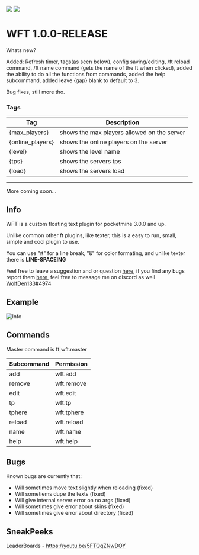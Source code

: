 [![](https://poggit.pmmp.io/shield.state/Wolfies-FloatingText)](https://poggit.pmmp.io/p/Wolfies-FloatingText) [![](https://poggit.pmmp.io/shield.dl/Wolfies-FloatingText)](https://poggit.pmmp.io/p/Wolfies-FloatingText)
# WFT 1.0.0-RELEASE

Whats new? 

Added: 
  Refresh timer, tags(as seen below), config saving/editing, /ft reload command, /ft name command (gets the name of the ft when clicked), added the ability to do all the       functions from commands, added the help subcommand, added leave {gap} blank to default to 3.
  
  Bug fixes, still more tho.
  
  ### Tags
  Tag|Description
  -|-
  {max_players}|shows the max players allowed on the server
  {online_players}|shows the online players on the server
  {level}|shows the level name
  {tps}|shows the servers tps
  {load}|shows the servers load
  --------
  More coming soon...
  
## Info
WFT is a custom floating text plugin for pocketmine 3.0.0 and up.

Unlike common other ft plugins, like texter, this is a easy to run, small, simple and cool plugin to use.

You can use "#" for a line break, "&" for color formating, and unlike texter there is __LINE-SPACEING__

Feel free to leave a suggestion and or question [here](https://github.com/WolfDen133/WFT/discussions),
if you find any bugs report them [here](https://github.com/WolfDen133/WFT/issues),
feel free to message me on discord as well [WolfDen133#4974](https://dsc.bio/WolfDen133)

## Example
![Info](https://i.imgur.com/7UZQGWR.png)

## Commands

Master command is ft|wft.master

Subcommand | Permission
---------|----------
add|wft.add
remove|wft.remove
edit|wft.edit
tp|wft.tp
tphere|wft.tphere
reload|wft.reload
name|wft.name
help|wft.help

## Bugs
Known bugs are currently that:
  
 - Will sometimes move text slightly when reloading (fixed)
 - Will sometiems dupe the texts (fixed)
 - Will give internal server error on no args (fixed)
 - Will sometimes give error about skins (fixed)
 - Will sometimes give error about directory (fixed)

## SneakPeeks

LeaderBoards -
https://youtu.be/5FTQqZNwDOY

